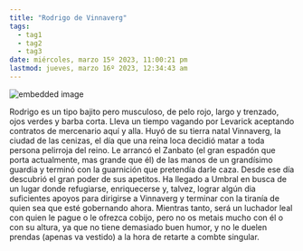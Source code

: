 ```yaml
---
title: "Rodrigo de Vinnaverg"
tags:
  - tag1
  - tag2
  - tag3
date: miércoles, marzo 15º 2023, 11:00:21 pm
lastmod: jueves, marzo 16º 2023, 12:34:43 am
---
```


![embedded image](https://assets.legendkeeper.com/b9187f9e-bc2b-4fbf-9309-f3991013ae30.png "Attachment")

Rodrigo es un tipo bajito pero musculoso, de pelo rojo, largo y trenzado, ojos verdes y barba corta. Lleva un tiempo vagando por Levarick aceptando contratos de mercenario aquí y alla. Huyó de su tierra natal Vinnaverg, la ciudad de las cenizas, el día que una reina loca decidió matar a toda persona pelirroja del reino. Le arrancó el Zanbato (el gran espadón que porta actualmente, mas grande que él) de las manos de un grandísimo guardia y terminó con la guarnición que pretendía darle caza. Desde ese día descubrió el gran poder de sus apetitos. Ha llegado a Umbral en busca de un lugar donde refugiarse, enriquecerse y, talvez, lograr algún dia suficientes apoyos para dirigirse a Vinnaverg y terminar con la tiranía de quien sea que esté gobernando ahora. Mientras tanto, será un luchador leal con quien le pague o le ofrezca cobijo, pero no os metais mucho con él o con su altura, ya que no tiene demasiado buen humor, y no le duelen prendas (apenas va vestido) a la hora de retarte a combte singular.